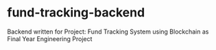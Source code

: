 # fund-tracking-backend
Backend written for Project: Fund Tracking System using Blockchain as Final Year Engineering Project
